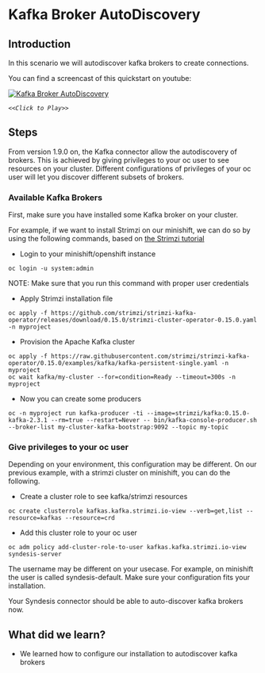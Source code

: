 # Kafka Broker AutoDiscovery

## Introduction

In this scenario we will autodiscover kafka brokers to create connections. 

You can find a screencast of this quickstart on youtube:

[![Kafka Broker AutoDiscovery](https://i.ytimg.com/vi/kxqjeXcfMY0/maxresdefault.jpg)](https://www.youtube.com/watch?v=kxqjeXcfMY0)

*`<<Click to Play>>`*

## Steps

From version 1.9.0 on, the Kafka connector allow the autodiscovery of brokers. This is achieved by giving privileges to your oc user to see resources on your cluster. Different configurations of privileges of your oc user will let you discover different subsets of brokers.

### Available Kafka Brokers

First, make sure you have installed some Kafka broker on your cluster. 

For example, if we want to install Strimzi on our minishift, we can do so by using the following commands, based on [the Strimzi tutorial](https://strimzi.io/quickstarts/okd/)

* Login to your minishift/openshift instance

```
oc login -u system:admin
```

NOTE: Make sure that you run this command with proper user credentials

* Apply Strimzi installation file

```
oc apply -f https://github.com/strimzi/strimzi-kafka-operator/releases/download/0.15.0/strimzi-cluster-operator-0.15.0.yaml -n myproject
```

* Provision the Apache Kafka cluster

```
oc apply -f https://raw.githubusercontent.com/strimzi/strimzi-kafka-operator/0.15.0/examples/kafka/kafka-persistent-single.yaml -n myproject 
oc wait kafka/my-cluster --for=condition=Ready --timeout=300s -n myproject
```

* Now you can create some producers

```
oc -n myproject run kafka-producer -ti --image=strimzi/kafka:0.15.0-kafka-2.3.1 --rm=true --restart=Never -- bin/kafka-console-producer.sh --broker-list my-cluster-kafka-bootstrap:9092 --topic my-topic
```

### Give privileges to your oc user

Depending on your environment, this configuration may be different. On our previous example, with a strimzi cluster on minishift, you can do the following.

* Create a cluster role to see kafka/strimzi resources

```
oc create clusterrole kafkas.kafka.strimzi.io-view --verb=get,list --resource=kafkas --resource=crd
```

* Add this cluster role to your oc user

```
oc adm policy add-cluster-role-to-user kafkas.kafka.strimzi.io-view syndesis-server
```

The username may be different on your usecase. For example, on minishift the user is called syndesis-default. Make sure your configuration fits your installation.

Your Syndesis connector should be able to auto-discover kafka brokers now.

## What did we learn?
* We learned how to configure our installation to autodiscover kafka brokers
